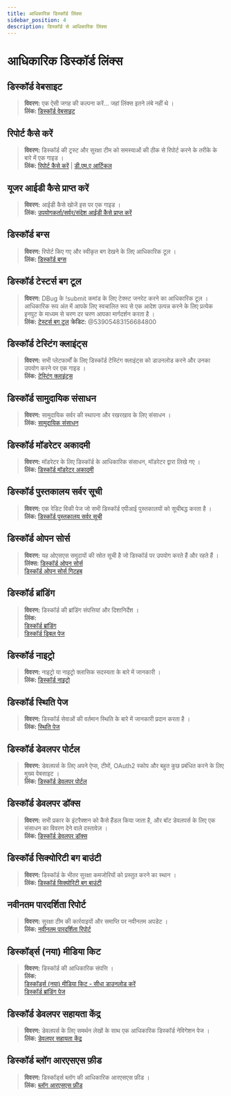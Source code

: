 ```yaml
---
title: आधिकारिक डिस्कॉर्ड लिंक्स
sidebar_position: 4
description: डिस्कॉर्ड से आधिकारिक लिंक्स
---
```


# आधिकारिक डिस्कॉर्ड लिंक्स

## डिस्कॉर्ड वेबसाइट

> **विवरण:** एक ऐसी जगह की कल्पना करें... जहां लिंक्स इतने लंबे नहीं थे ।   <br/>
**लिंक:** [डिस्कॉर्ड वेबसाइट](https://dis.gd/)

## रिपोर्ट कैसे करें

> **विवरण:** डिस्कॉर्ड की ट्रस्ट और सुरक्षा टीम को समस्याओं की ठीक से रिपोर्ट करने के तरीके के बारे में एक गाइड ।   <br/>
**लिंक:**  [रिपोर्ट कैसे करें](https://dis.gd/howtoreport) | [डी.एम.ए आर्टिकल](https://discord.com/moderation/360058643194-104:-How-to-Report-Content-to-Discord)

## यूजर आईडी कैसे प्राप्त करें 

> **विवरण:** आईडी कैसे खोजें इस पर एक गाइड ।   <br/>
**लिंक:**  [उपयोगकर्ता/सर्वर/संदेश आईडी कैसे प्राप्त करें](https://dis.gd/findmyid)

## डिस्कॉर्ड बग्स

> **विवरण:**  रिपोर्ट किए गए और स्वीकृत बग देखने के लिए आधिकारिक टूल ।   <br/>
**लिंक:** [डिस्कॉर्ड बग्स](https://bugs.discord.com/)

## डिस्कॉर्ड टेस्टर्स बग टूल

> **विवरण:** DBug के !submit कमांड के लिए टेक्स्ट जनरेट करने का आधिकारिक टूल । आधिकारिक रूप अंत में आपके लिए स्वचालित रूप से एक आदेश उत्पन्न करने के लिए प्रत्येक इनपुट के माध्यम से चरण दर चरण आपका मार्गदर्शन करता है ।   <br/>
**लिंक:** [टेस्टर्स बग टूल](https://dis.gd/bug-tool)
**क्रेडिट:** @53905483156684800

## डिस्कॉर्ड टेस्टिंग क्लाइंट्स

> **विवरण:** सभी प्लेटफार्मों के लिए डिस्कॉर्ड टेस्टिंग क्लाइंट्स को डाउनलोड करने और उनका उपयोग करने पर एक गाइड ।   <br/>
**लिंक:** [टेस्टिंग क्लाइंट्स](https://support.discord.com/hc/en-us/articles/360035675191-Discord-Testing-Clients)

## डिस्कॉर्ड सामुदायिक संसाधन

> **विवरण:** सामुदायिक सर्वर की स्थापना और रखरखाव के लिए संसाधन । <br/>
**लिंक:** [सामुदायिक संसाधन](https://discord.com/community) <br/>

## डिस्कॉर्ड मॉडरेटर अकादमी 

> **विवरण:** मॉडरेटर के लिए डिस्कॉर्ड के आधिकारिक संसाधन, मॉडरेटर द्वारा लिखे गए ।   <br/>
**लिंक:** [डिस्कॉर्ड मॉडरेटर अकादमी](https://dis.gd/moderation)

## डिस्कॉर्ड पुस्तकालय सर्वर सूची

> **विवरण:** एक रेडिट विकी पेज जो सभी डिस्कॉर्ड एपीआई पुस्तकालयों को सूचीबद्ध करता है ।   <br/>
**लिंक:** [डिस्कॉर्ड पुस्तकालय सर्वर सूची](https://www.reddit.com/r/discordapp/wiki/developers)

## डिस्कॉर्ड ओपन सोर्स

> **विवरण:** यह ओएसएस समुदायों की स्रोत सूची है जो डिस्कॉर्ड पर उपयोग करते हैं और रहते हैं ।   <br/>
**लिंक्स:**
[डिस्कॉर्ड ओपन सोर्स](https://discord.com/open-source)   <br/>
[डिस्कॉर्ड ओपन सोर्स गिटहब](https://github.com/discord/discord-open-source)

## डिस्कॉर्ड ब्रांडिंग  

> **विवरण:** डिस्कॉर्ड की ब्रांडिंग संपत्तियां और दिशानिर्देश ।   <br/>
**लिंक:**  <br/> 
[डिस्कॉर्ड ब्रांडिंग](https://discord.com/branding)  <br/>
[डिस्कॉर्ड ड्रिबल पेज](https://discord.design/)

## डिस्कॉर्ड नाइट्रो

> **विवरण:**  नाइट्रो या नाइट्रो क्लासिक सदस्यता के बारे में जानकारी ।   <br/>
**लिंक:** [डिस्कॉर्ड नाइट्रो](https://dis.gd/nitro)

## डिस्कॉर्ड स्थिति पेज

> **विवरण:** डिस्कॉर्ड सेवाओं की वर्तमान स्थिति के बारे में जानकारी प्रदान करता है ।   <br/>
**लिंक:** [स्थिति पेज](https://dis.gd/status)

## डिस्कॉर्ड डेवलपर पोर्टल

> **विवरण:** डेवलपर्स के लिए अपने ऐप्स, टीमों, OAuth2 स्कोप और बहुत कुछ प्रबंधित करने के लिए मुख्य वेबसाइट ।    <br/>
**लिंक:** [डिस्कॉर्ड डेवलपर पोर्टल](https://discord.com/developers/)

## डिस्कॉर्ड डेवलपर डॉक्स

> **विवरण:** सभी प्रकार के इंटरैक्शन को कैसे हैंडल किया जाता है, और बॉट डेवलपर्स के लिए एक संसाधन का विवरण देने वाले दस्तावेज़ ।   <br/>
**लिंक:** [डिस्कॉर्ड डेवलपर डॉक्स](https://discord.dev/)

## डिस्कॉर्ड सिक्योरिटी बग बाउंटी

> **विवरण:** डिस्कॉर्ड के भीतर सुरक्षा कमजोरियों को प्रस्तुत करने का स्थान ।   <br/>
**लिंक:** [डिस्कॉर्ड सिक्योरिटी बग बाउंटी](https://discord.com/security)

## नवीनतम पारदर्शिता रिपोर्ट 

> **विवरण:** सुरक्षा टीम की कार्रवाइयों और समाप्ति पर नवीनतम अपडेट ।   <br/>
**लिंक:** [नवीनतम पारदर्शिता रिपोर्ट](https://discord.com/blog/discord-transparency-report-h1-2021)

## डिस्कॉर्ड्स (नया) मीडिया किट

> **विवरण:** डिस्कॉर्ड की आधिकारिक संपत्ति ।   <br/>
**लिंक:** <br/>
[डिस्कॉर्ड्स (नया) मीडिया किट - सीधा डाउनलोड करें](https://www.dropbox.com/sh/nabhhaq7kt59exr/AAB7U3f2pW-Jmvdul0yy7o-ia?dl=1)  <br/>
[डिस्कॉर्ड ब्रांडिंग पेज](https://discord.com/branding)

## डिस्कॉर्ड डेवलपर सहायता केंद्र

> **विवरण:** डेवलपर्स के लिए समर्थन लेखों के साथ एक आधिकारिक डिस्कॉर्ड नेविगेशन पेज । <br/>
**लिंक:** [डेवलपर सहायता केंद्र](https://support-dev.discord.com)

## डिस्कॉर्ड ब्लॉग आरएसएस फ़ीड

> **विवरण:** डिस्कॉर्ड्स ब्लॉग की आधिकारिक आरएसएस फ़ीड । <br/>
**लिंक:** [ब्लॉग आरएसएस फ़ीड](https://discord.com/blog/rss.xml)
